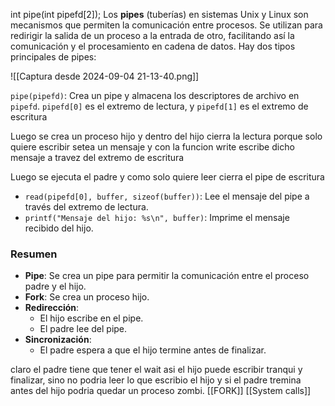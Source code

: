 
int pipe(int pipefd[2]);
Los **pipes** (tuberías) en sistemas Unix y Linux son mecanismos que permiten la comunicación entre procesos. Se utilizan para redirigir la salida de un proceso a la entrada de otro, facilitando así la comunicación y el procesamiento en cadena de datos. Hay dos tipos principales de pipes:








![[Captura desde 2024-09-04 21-13-40.png]]


`pipe(pipefd)`: Crea un pipe y almacena los descriptores de archivo en `pipefd`. `pipefd[0]`    es el extremo de lectura, y `pipefd[1]` es el extremo de escritura



Luego se crea un proceso hijo y dentro del hijo cierra la lectura porque solo quiere escribir
setea un mensaje y con la funcion write escribe dicho mensaje a travez del extremo de escritura


Luego se ejecuta el padre y como solo quiere leer cierra el pipe de escritura

- `read(pipefd[0], buffer, sizeof(buffer))`: Lee el mensaje del pipe a través del extremo de lectura.
- `printf("Mensaje del hijo: %s\n", buffer)`: Imprime el mensaje recibido del hijo.
### Resumen

- **Pipe**: Se crea un pipe para permitir la comunicación entre el proceso padre y el hijo.
- **Fork**: Se crea un proceso hijo.
- **Redirección**:
    - El hijo escribe en el pipe.
    - El padre lee del pipe.
- **Sincronización**:
    - El padre espera a que el hijo termine antes de finalizar.


claro el padre tiene que tener el wait asi el hijo puede escribir tranqui y finalizar, sino no podria leer lo que escribio el hijo y si el padre tremina antes del hijo podria quedar un proceso zombi.
[[FORK]] [[System calls]]
